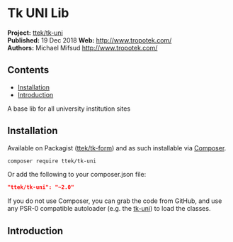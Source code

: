 # Tk UNI Lib 

__Project:__ [ttek/tk-uni](http://packagist.org/packages/ttek/tk-uni)  
__Published:__ 19 Dec 2018
__Web:__ <http://www.tropotek.com/>  
__Authors:__ Michael Mifsud <http://www.tropotek.com/>  
  
## Contents

- [Installation](#installation)
- [Introduction](#introduction)

A base lib for all university institution sites

## Installation

Available on Packagist ([ttek/tk-form](http://packagist.org/packages/ttek/tk-uni))
and as such installable via [Composer](http://getcomposer.org/).

```bash
composer require ttek/tk-uni
```

Or add the following to your composer.json file:

```json
"ttek/tk-uni": "~2.0"
```

If you do not use Composer, you can grab the code from GitHub, and use any
PSR-0 compatible autoloader (e.g. the [tk-uni](https://github.com/tropotek/tk-uni))
to load the classes.

## Introduction



